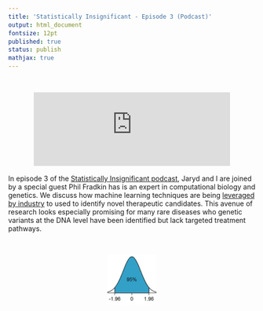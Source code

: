 ```yaml
---
title: 'Statistically Insignificant - Episode 3 (Podcast)'
output: html_document
fontsize: 12pt
published: true
status: publish
mathjax: true
---
```


<br>
<p align="center">
	<iframe src="https://podcasters.spotify.com/pod/show/statisticallyinsig/embed/episodes/A-Deep-Dive-in-Computational-Genetics-e1to6lb/a-a971vf7" height="150px" width="400px" frameborder="0" scrolling="no"></iframe>
</p>

In episode 3 of the [Statistically Insignificant podcast](https://statisticallyinsignificant.sounder.fm/show/statistically-insignificant), Jaryd and I are joined by a special guest Phil Fradkin has is an expert in computational biology and genetics. We discuss how machine learning techniques are being [leveraged by industry](https://www.biorxiv.org/content/10.1101/693572v3) to used to identify novel therapeutic candidates. This avenue of research looks especially promising for many rare diseases who genetic variants at the DNA level have been identified but lack targeted treatment pathways.

<br>
<p align="center"><img src="/figures/bellcurve.jpg" width="20%"></p>
